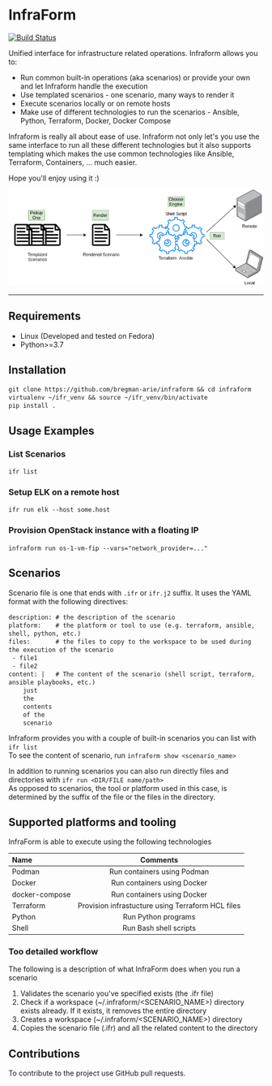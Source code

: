 # InfraForm

[![Build Status](https://travis-ci.org/bregman-arie/infraform.svg?branch=master)](https://travis-ci.org/bregman-arie/infraform)

Unified interface for infrastructure related operations. Infraform allows you to:

* Run common built-in operations (aka scenarios) or provide your own and let Infraform handle the execution
* Use templated scenarios - one scenario, many ways to render it
* Execute scenarios locally or on remote hosts
* Make use of different technologies to run the scenarios - Ansible, Python, Terraform, Docker, Docker Compose

Infraform is really all about ease of use. Infraform not only let's you use the same interface to run all these different technologies but it also supports templating which makes the use common technologies like Ansible, Terraform, Containers, ... much easier.

Hope you'll enjoy using it :)

<div align="center"><img src="./images/infraform.png"></div><hr/>

## Requirements

* Linux (Developed and tested on Fedora)
* Python>=3.7

## Installation

    git clone https://github.com/bregman-arie/infraform && cd infraform
    virtualenv ~/ifr_venv && source ~/ifr_venv/bin/activate
    pip install .

## Usage Examples

### List Scenarios

    ifr list

### Setup ELK on a remote host

    ifr run elk --host some.host

### Provision OpenStack instance with a floating IP

    infraform run os-1-vm-fip --vars="network_provider=..."

## Scenarios

Scenario file is one that ends with `.ifr` or `ifr.j2` suffix. It uses the YAML format with the following directives:

```
description: # the description of the scenario
platform:    # the platform or tool to use (e.g. terraform, ansible, shell, python, etc.)
files:       # the files to copy to the workspace to be used during the execution of the scenario
 - file1
 - file2
content: |   # The content of the scenario (shell script, terraform, ansible playbooks, etc.)
    just
    the
    contents
    of the
    scenario
```

Infraform provides you with a couple of built-in scenarios you can list with `ifr list`<br>
To see the content of scenario, run `infraform show <scenario_name>`

In addition to running scenarios you can also run directly files and directories with `ifr run <DIR/FILE name/path>`<br>
As opposed to scenarios, the tool or platform used in this case, is determined by the suffix of the file or the files in the directory.

## Supported platforms and tooling

InfraForm is able to execute using the following technologies

Name | Comments 
:------ |:------:
Podman | Run containers using Podman
Docker | Run containers using Docker
docker-compose | Run containers using Docker
Terraform | Provision infrastucture using Terraform HCL files
Python | Run Python programs
Shell | Run Bash shell scripts

### Too detailed workflow

The following is a description of what InfraForm does when you run a scenario

1. Validates the scenario you've specified exists (the .ifr file)
2. Check if a workspace (~/.infraform/<SCENARIO_NAME>) directory exists already. If it exists, it removes the entire directory
3. Creates a workspace (~/.infraform/<SCENARIO_NAME>) directory
4. Copies the scenario file (.ifr) and all the related content to the directory

## Contributions

To contribute to the project use GitHub pull requests.
